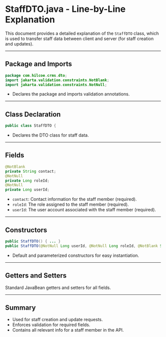 # StaffDTO.java - Line-by-Line Explanation

This document provides a detailed explanation of the `StaffDTO` class, which is used to transfer staff data between client and server (for staff creation and updates).

---

## Package and Imports

```java
package com.hilcoe.crms.dto;
import jakarta.validation.constraints.NotBlank;
import jakarta.validation.constraints.NotNull;
```
- Declares the package and imports validation annotations.

---

## Class Declaration

```java
public class StaffDTO {
```
- Declares the DTO class for staff data.

---

## Fields

```java
@NotBlank
private String contact;
@NotNull
private Long roleId;
@NotNull
private Long userId;
```
- `contact`: Contact information for the staff member (required).
- `roleId`: The role assigned to the staff member (required).
- `userId`: The user account associated with the staff member (required).

---

## Constructors

```java
public StaffDTO() { ... }
public StaffDTO(@NotNull Long userId, @NotNull Long roleId, @NotBlank String contact) { ... }
```
- Default and parameterized constructors for easy instantiation.

---

## Getters and Setters

Standard JavaBean getters and setters for all fields.

---

## Summary
- Used for staff creation and update requests.
- Enforces validation for required fields.
- Contains all relevant info for a staff member in the API.
